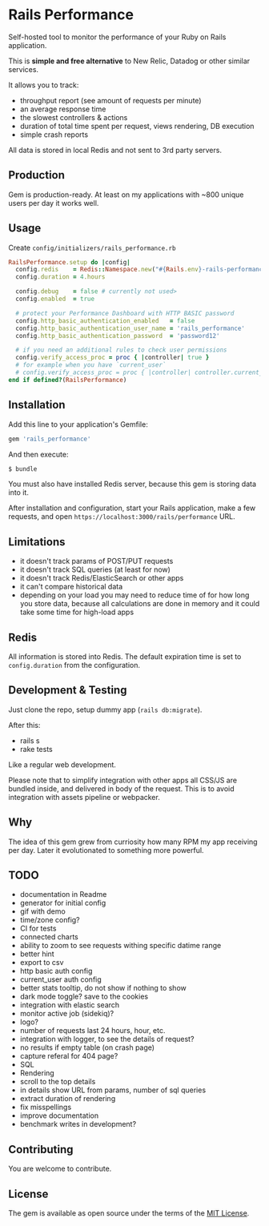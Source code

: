 # Rails Performance

Self-hosted tool to monitor the performance of your Ruby on Rails application.

This is **simple and free alternative** to New Relic, Datadog or other similar services.

It allows you to track:

- throughput report (see amount of requests per minute)
- an average response time
- the slowest controllers & actions
- duration of total time spent per request, views rendering, DB execution
- simple crash reports

All data is stored in local Redis and not sent to 3rd party servers.

## Production

Gem is production-ready. At least on my applications with ~800 unique users per day it works well.

## Usage

Create `config/initializers/rails_performance.rb`

```ruby
RailsPerformance.setup do |config|
  config.redis    = Redis::Namespace.new("#{Rails.env}-rails-performance", redis: Redis.new)
  config.duration = 4.hours

  config.debug    = false # currently not used>
  config.enabled  = true

  # protect your Performance Dashboard with HTTP BASIC password
  config.http_basic_authentication_enabled   = false
  config.http_basic_authentication_user_name = 'rails_performance'
  config.http_basic_authentication_password  = 'password12'

  # if you need an additional rules to check user permissions
  config.verify_access_proc = proc { |controller| true }
  # for example when you have `current_user`
  # config.verify_access_proc = proc { |controller| controller.current_user && controller.current_user.admin? }
end if defined?(RailsPerformance)
```

## Installation
Add this line to your application's Gemfile:

```ruby
gem 'rails_performance'
```

And then execute:
```bash
$ bundle
```

You must also have installed Redis server, because this gem is storing data into it.

After installation and configuration, start your Rails application, make a few requests, and open `https://localhost:3000/rails/performance` URL.

## Limitations

- it doesn't track params of POST/PUT requests
- it doesn't track SQL queries (at least for now)
- it doesn't track Redis/ElasticSearch or other apps
- it can't compare historical data
- depending on your load you may need to reduce time of for how long you store data, because all calculations are done in memory and it could take some time for high-load apps

## Redis

All information is stored into Redis. The default expiration time is set to `config.duration` from the configuration.

## Development & Testing

Just clone the repo, setup dummy app (`rails db:migrate`).

After this:

- rails s
- rake tests

Like a regular web development.

Please note that to simplify integration with other apps all CSS/JS are bundled inside, and delivered in body of the request. This is to avoid integration with assets pipeline or webpacker.

## Why

The idea of this gem grew from curriosity how many RPM my app receiving per day. Later it evolutionated to something more powerful.

## TODO

- documentation in Readme
- generator for initial config
- gif with demo
- time/zone config?
- CI for tests
- connected charts
- ability to zoom to see requests withing specific datime range
- better hint
- export to csv
- http basic auth config
- current_user auth config
- better stats tooltip, do not show if nothing to show
- dark mode toggle? save to the cookies
- integration with elastic search
- monitor active job (sidekiq)?
- logo?
- number of requests last 24 hours, hour, etc.
- integration with logger, to see the details of request?
- no results if empty table (on crash page)
- capture referal for 404 page?
- SQL
- Rendering
- scroll to the top details
- in details show URL from params, number of sql queries
- extract duration of rendering
- fix misspellings
- improve documentation
- benchmark writes in development?

## Contributing

You are welcome to contribute.

## License

The gem is available as open source under the terms of the [MIT License](https://opensource.org/licenses/MIT).
